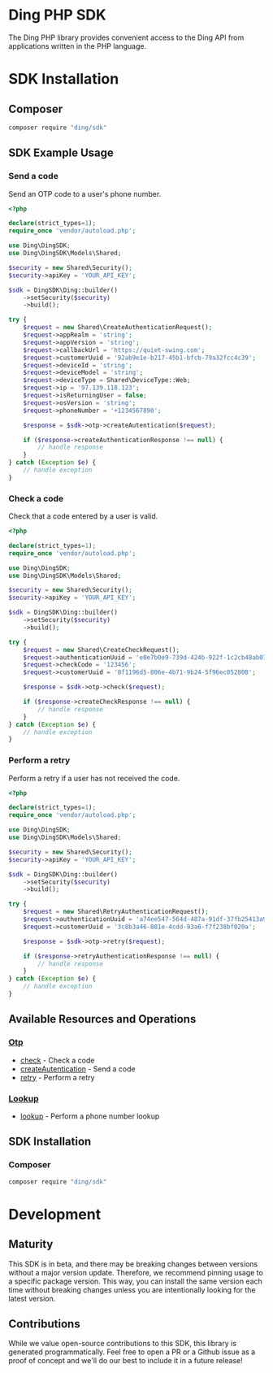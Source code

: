 # Ding PHP SDK

The Ding PHP library provides convenient access to the Ding API from applications written in the PHP language.

# SDK Installation

## Composer

```bash
composer require "ding/sdk"
```

<!-- End SDK Installation -->

## SDK Example Usage

<!-- Start SDK Example Usage -->
### Send a code

Send an OTP code to a user's phone number.


```php
<?php

declare(strict_types=1);
require_once 'vendor/autoload.php';

use Ding\DingSDK;
use Ding\DingSDK\Models\Shared;

$security = new Shared\Security();
$security->apiKey = 'YOUR_API_KEY';

$sdk = DingSDK\Ding::builder()
    ->setSecurity($security)
    ->build();

try {
    $request = new Shared\CreateAuthenticationRequest();
    $request->appRealm = 'string';
    $request->appVersion = 'string';
    $request->callbackUrl = 'https://quiet-swing.com';
    $request->customerUuid = '92ab9e1e-b217-45b1-bfcb-79a32fcc4c39';
    $request->deviceId = 'string';
    $request->deviceModel = 'string';
    $request->deviceType = Shared\DeviceType::Web;
    $request->ip = '97.139.118.123';
    $request->isReturningUser = false;
    $request->osVersion = 'string';
    $request->phoneNumber = '+1234567890';

    $response = $sdk->otp->createAutentication($request);

    if ($response->createAuthenticationResponse !== null) {
        // handle response
    }
} catch (Exception $e) {
    // handle exception
}

```

### Check a code

Check that a code entered by a user is valid.


```php
<?php

declare(strict_types=1);
require_once 'vendor/autoload.php';

use Ding\DingSDK;
use Ding\DingSDK\Models\Shared;

$security = new Shared\Security();
$security->apiKey = 'YOUR_API_KEY';

$sdk = DingSDK\Ding::builder()
    ->setSecurity($security)
    ->build();

try {
    $request = new Shared\CreateCheckRequest();
    $request->authenticationUuid = 'e0e7b0e9-739d-424b-922f-1c2cb48ab077';
    $request->checkCode = '123456';
    $request->customerUuid = '8f1196d5-806e-4b71-9b24-5f96ec052808';

    $response = $sdk->otp->check($request);

    if ($response->createCheckResponse !== null) {
        // handle response
    }
} catch (Exception $e) {
    // handle exception
}

```

### Perform a retry

Perform a retry if a user has not received the code.


```php
<?php

declare(strict_types=1);
require_once 'vendor/autoload.php';

use Ding\DingSDK;
use Ding\DingSDK\Models\Shared;

$security = new Shared\Security();
$security->apiKey = 'YOUR_API_KEY';

$sdk = DingSDK\Ding::builder()
    ->setSecurity($security)
    ->build();

try {
    $request = new Shared\RetryAuthenticationRequest();
    $request->authenticationUuid = 'a74ee547-564d-487a-91df-37fb25413a91';
    $request->customerUuid = '3c8b3a46-881e-4cdd-93a6-f7f238bf020a';

    $response = $sdk->otp->retry($request);

    if ($response->retryAuthenticationResponse !== null) {
        // handle response
    }
} catch (Exception $e) {
    // handle exception
}

```
<!-- End SDK Example Usage -->

<!-- Start SDK Available Operations -->
## Available Resources and Operations


### [Otp](docs/sdks/otp/README.md)

* [check](docs/sdks/otp/README.md#check) - Check a code
* [createAutentication](docs/sdks/otp/README.md#createautentication) - Send a code
* [retry](docs/sdks/otp/README.md#retry) - Perform a retry

### [Lookup](docs/sdks/lookup/README.md)

* [lookup](docs/sdks/lookup/README.md#lookup) - Perform a phone number lookup
<!-- End SDK Available Operations -->

<!-- Start Dev Containers -->

<!-- End Dev Containers -->



<!-- Start SDK Installation -->
## SDK Installation

### Composer

```bash
composer require "ding/sdk"
```
<!-- End SDK Installation -->

<!-- Placeholder for Future Speakeasy SDK Sections -->

# Development

## Maturity

This SDK is in beta, and there may be breaking changes between versions without a major version update. Therefore, we recommend pinning usage
to a specific package version. This way, you can install the same version each time without breaking changes unless you are intentionally
looking for the latest version.

## Contributions

While we value open-source contributions to this SDK, this library is generated programmatically.
Feel free to open a PR or a Github issue as a proof of concept and we'll do our best to include it in a future release!
